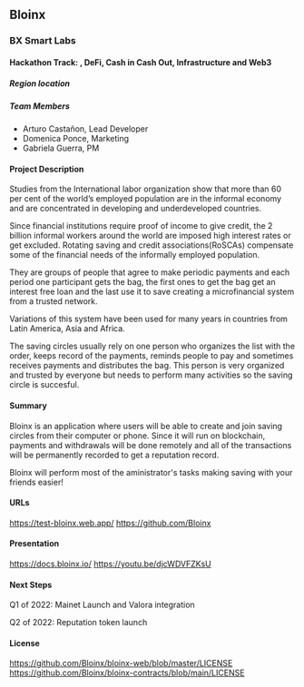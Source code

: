 ## Bloinx
### BX Smart Labs
#### Hackathon Track: , DeFi, Cash in Cash Out, Infrastructure and Web3

##### Region location

##### Team Members
- Arturo Castañon, Lead Developer
- Domenica Ponce, Marketing
- Gabriela Guerra, PM

#### Project Description
Studies from the International labor organization show that more than 60 per cent of the world’s employed population are in the informal economy and are concentrated in developing and underdeveloped countries.

Since financial institutions require proof of income to give credit, the 2 billion informal workers around the world are imposed high interest rates or get excluded. Rotating saving and credit associations(RoSCAs) compensate some of the financial needs of the informally employed population.

They are groups of people that agree to make periodic payments and each period one participant gets the bag, the first ones to get the bag get an interest free loan and the last use it to save creating a microfinancial system from a trusted network.

Variations of this system have been used for many years in countries from Latin America, Asia and Africa.

The saving circles usually rely on one person who organizes the list with the order, keeps record of the payments, reminds people to pay and sometimes receives payments and distributes the bag. This person is very organized and trusted by everyone but needs to perform many activities so the saving circle is succesful.

#### Summary
Bloinx is an application where users will be able to create and join saving circles from their computer or phone. Since it will run on blockchain, payments and withdrawals will be done remotely and all of the transactions will be permanently recorded to get a reputation record.

Bloinx will perform most of the aministrator's tasks making saving with your friends easier!

#### URLs
https://test-bloinx.web.app/
https://github.com/Bloinx



#### Presentation
https://docs.bloinx.io/
https://youtu.be/djcWDVFZKsU

#### Next Steps
Q1 of 2022:
Mainet Launch and Valora integration

Q2 of 2022:
Reputation token launch

#### License
https://github.com/Bloinx/bloinx-web/blob/master/LICENSE
https://github.com/Bloinx/bloinx-contracts/blob/main/LICENSE
